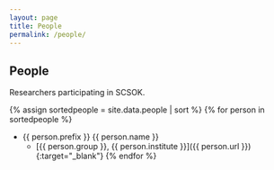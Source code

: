 ```yaml
---
layout: page
title: People
permalink: /people/
---
```


## People

Researchers participating in SCSOK.

{% assign sortedpeople = site.data.people | sort %}
{% for person in sortedpeople %}
* {{ person.prefix }} {{ person.name }}
    * [{{ person.group }}, {{ person.institute }}]({{ person.url }}){:target="_blank"}
{% endfor %}
